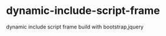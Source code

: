 dynamic-include-script-frame
============================

dynamic include script frame build with bootstrap,jquery
